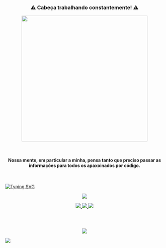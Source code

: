 
<h3 align="center">⚠️ Cabeça trabalhando constantemente! ⚠️</h3>

<p align="center"><img src="https://count.getloli.com/get/@:limmachaindev?theme=soul" width="400"></p><br>

<h4 align="center">Nossa mente, em particular a minha, pensa tanto que preciso passar as informações para todos os apaxoinados por código.</h4>
<br>
<p align="center">

[![Typing SVG](https://readme-typing-svg.demolab.com?font=Fira+Code&weight=500&pause=1000&color=C85121&center=true&width=900&height=100&lines=Um+home+me+falou+um+dia%3A;O+desenvolvedor+deve+amar+seus+c%C3%B3digos;mais+ajudar+ao+pr%C3%B3ximo+%C3%A9+o+mais+importante)](https://git.io/typing-svg)

</p>

<p float="left" align="center">
  <img src="https://github-readme-activity-graph.vercel.app/graph?username=limmachaindev&theme=tokyo-day">
</p>

<p float="left" align="center">

  <a href="https://github.com/limmachaindev">
    <img src="https://img.shields.io/github/followers/limmachaindev?style=for-the-badge&logo=github">
  <a href="https://github.com/limmachaindev">
    <img src="https://img.shields.io/github/stars/limmachaindev?style=for-the-badge&logo=git">
  <a href="https://github.com/limmachaindev/limmachaindev">
    <img src="https://img.shields.io/github/watchers/limmachaindev/limmachaindev?style=for-the-badge&logo=git">

</p><br><br>

<p float="left" align="center">
  <img src="https://github-profile-trophy.vercel.app/?username=limmachaindev&theme=tokyoday">
  <br></p>

<img src="https://github.com/BEPb/BEPb/blob/main/assets/Bottom_down.svg">
